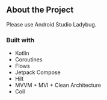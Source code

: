 ## About the Project
Please use Android Studio Ladybug.

### Built with
- Kotlin
- Coroutines
- Flows
- Jetpack Compose
- Hilt
- MVVM + MVI + Clean Architecture
- Coil
